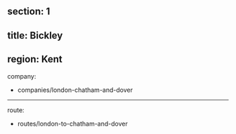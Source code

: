 section: 1
----
title: Bickley
----
region: Kent
----
company:
- companies/london-chatham-and-dover
----
route:
- routes/london-to-chatham-and-dover
